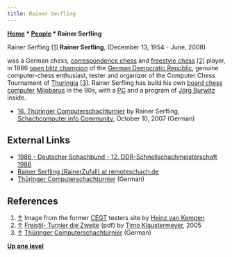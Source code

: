 ```yaml
---
title: Rainer Serfling
---
```

**[Home](Home "Home") \* [People](People "People") \* Rainer Serfling**



 [](File:Rainerserfling.jpg) Rainer Serfling <a id="cite-note-1" href="#cite-ref-1">[1]</a> 
**Rainer Serfling**, (December 13, 1954 - June, 2008)  

was a German chess, [correspondence chess](https://en.wikipedia.org/wiki/Correspondence_chess) and [freestyle chess](https://en.wikipedia.org/wiki/Advanced_Chess) <a id="cite-note-2" href="#cite-ref-2">[2]</a> player, in 1986 [open blitz champion](https://de.wikipedia.org/wiki/Liste_der_deutschen_Meister_im_Schnellschach#Offene_Schnellschachmeisterschaften_der_DDR) of the [German Democratic Republic](https://en.wikipedia.org/wiki/East_Germany), genuine computer-chess enthusiast, tester and organizer of the Computer Chess Tournament of [Thuringia](https://en.wikipedia.org/wiki/Thuringia) <a id="cite-note-3" href="#cite-ref-3">[3]</a>. 
Rainer Serfling has build his own [board chess computer](Dedicated_Chess_Computers "Dedicated Chess Computers") [Milobarus](Milobarus "Milobarus") in the 90s, with a [PC](IBM_PC "IBM PC") and a program of [Jörg Burwitz](J%C3%B6rg_Burwitz "Jörg Burwitz") inside. 






* [16. Thüringer Computerschachturnier](https://schachcomputer.info/forum/showthread.php?t=1461) by Rainer Serfling,  [Schachcomputer.info Community](Computer_Chess_Forums "Computer Chess Forums"), October 10, 2007 (German)


## External Links


* [1986 - Deutscher Schachbund - 12. DDR-Schnellschachmeisterschaft 1986](https://www.schachbund.de/ddr-sem1986.html)
* [Rainer Serfling (RainerZufall) at remoteschach.de](http://www.remoteschach.de/db/usermatches.php3?user=1659)
* [Thüringer Computerschachturnier](https://rainerschach.beepworld.de/) (German)


## References


1. <a id="cite-ref-1" href="#cite-note-1">↑</a> Image from the former [CEGT](CEGT "CEGT") testers site by [Heinz van Kempen](Heinz_van_Kempen "Heinz van Kempen")
2. <a id="cite-ref-2" href="#cite-note-2">↑</a> [Freistil- Turnier die Zweite](http://computerschach.de/Files/2005/Freistil-Turnier%20die%20Zweite.pdf) (pdf) by [Timo Klaustermeyer](Timo_Haupt "Timo Haupt"), 2005
3. <a id="cite-ref-3" href="#cite-note-3">↑</a> [Thüringer Computerschachturnier](https://rainerschach.beepworld.de/) (German)

**[Up one level](People "People")**







 
